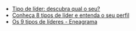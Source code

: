 
- [Tipo de líder: descubra qual o seu?](https://ellune.com/tipo-de-lider-descubra-qual-o-seu/)
- [Conheça 8 tipos de líder e entenda o seu perfil](http://www.advtecnologia.com.br/conheca-8-tipos-de-lider-e-entenda-o-seu-perfil/)
- [Os 9 tipos de líderes - Eneagrama](http://institutotreinare.com.br/blog-interna/28-os-9-tipos-de-lideres-eneagrama)

